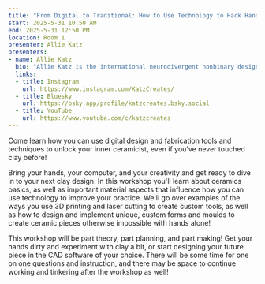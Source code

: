 ```yaml
---
title: "From Digital to Traditional: How to Use Technology to Hack Handmade Ceramics"
start: 2025-5-31 10:50 AM
end: 2025-5-31 12:50 PM
location: Room 1
presenter: Allie Katz
presenters:
- name: Allie Katz
  bio: "Allie Katz is the international neurodivergent nonbinary designer, artist, and maker you never knew you needed. Their work spans a huge range of topics and mediums including electronics, 3D printing, cosplay and traditional art, with the constant being the desire to inspire and show that creativity is for everyone."
  links:
  - title: Instagram
    url: https://www.instagram.com/KatzCreates/
  - title: Bluesky
    url: https://bsky.app/profile/katzcreates.bsky.social
  - title: YouTube
    url: https://www.youtube.com/c/katzcreates
---
```


Come learn how you can use digital design and fabrication tools and techniques to unlock your inner ceramicist, even if you've never touched clay before!

Bring your hands, your computer, and your creativity and get ready to dive in to your next clay design. In this workshop you'll learn about ceramics basics, as well as important material aspects that influence how you can use technology to improve your practice. We'll go over examples of the ways you use 3D printing and laser cutting to create custom tools, as well as how to design and implement unique, custom forms and moulds to create ceramic pieces otherwise impossible with hands alone!

This workshop will be part theory, part planning, and part making! Get your hands dirty and experiment with clay a bit, or start designing your future piece in the CAD software of your choice. There will be some time for one on one questions and instruction, and there may be space to continue working and tinkering after the workshop as well!
